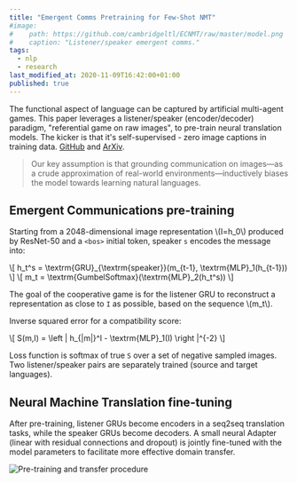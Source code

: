 ```yaml
---
title: "Emergent Comms Pretraining for Few-Shot NMT"
#image:
#    path: https://github.com/cambridgeltl/ECNMT/raw/master/model.png
#    caption: "Listener/speaker emergent comms."
tags:
  - nlp
  - research
last_modified_at: 2020-11-09T16:42:00+01:00
published: true
---
```


The functional aspect of language can be captured by artificial multi-agent
games. This paper leverages a listener/speaker (encoder/decoder) paradigm,
"referential game on raw images", to pre-train neural translation models.
The kicker is that it's self-supervised - zero image captions in training data.
[GitHub](https://github.com/cambridgeltl/ECNMT)
and [ArXiv](https://arxiv.org/pdf/2011.00890.pdf).

> Our key assumption is that grounding communication on images—as a crude
> approximation of real-world environments—inductively biases the model towards
> learning natural languages.


## Emergent Communications pre-training

Starting from a 2048-dimensional image representation \\(I=h_0\\) produced
by ResNet-50 and a `<bos>` initial token, speaker `s` encodes the message into:

\\[
h_t^s = \textrm{GRU}\_{\textrm{speaker}}(m\_{t-1}, \textrm{MLP}_1(h\_{t-1}))
\\]
\\[
m_t = \textrm{GumbelSoftmax}(\textrm{MLP}_2(h_t^s))
\\]

The goal of the cooperative game is for the listener GRU to reconstruct a
representation as close to `I` as possible, based on the sequence \\(m_t\\).

Inverse squared error for a compatibility score:

\\[
S(m,I) = \left \| h_{|m|}^l - \textrm{MLP}_1(I) \right \|^{-2}
\\]

Loss function is softmax of true `S` over a set of negative sampled images.
Two listener/speaker pairs are separately trained (source and target languages).


## Neural Machine Translation fine-tuning

After pre-training, listener GRUs become encoders in a seq2seq translation
tasks, while the speaker GRUs become decoders. A small neural Adapter (linear
with residual connections and dropout) is jointly fine-tuned with the model 
parameters to facilitate more effective domain transfer.

![Pre-training and transfer procedure](https://github.com/cambridgeltl/ECNMT/raw/master/model.png)
